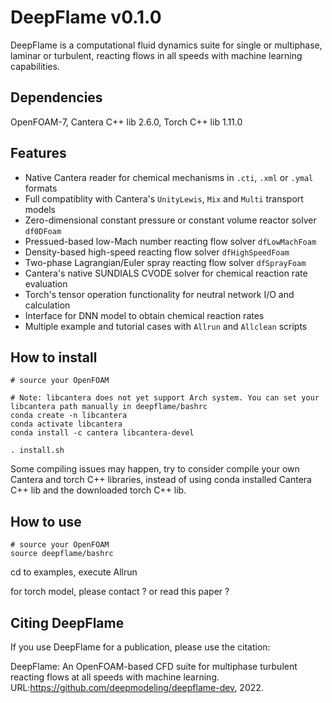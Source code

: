 # DeepFlame v0.1.0
DeepFlame is a computational fluid dynamics suite for single or multiphase, laminar or turbulent, reacting flows in all speeds with machine learning capabilities. 

## Dependencies
OpenFOAM-7, Cantera C++ lib 2.6.0, Torch C++ lib 1.11.0

## Features
- Native Cantera reader for chemical mechanisms in `.cti`, `.xml` or `.ymal` formats
- Full compatiblity with Cantera's `UnityLewis`, `Mix` and `Multi` transport models
- Zero-dimensional constant pressure or constant volume reactor solver `df0DFoam`
- Pressued-based low-Mach number reacting flow solver `dfLowMachFoam`
- Density-based high-speed reacting flow solver `dfHighSpeedFoam`
- Two-phase Lagrangian/Euler spray reacting flow solver `dfSprayFoam`
- Cantera's native SUNDIALS CVODE solver for chemical reaction rate evaluation
- Torch's tensor operation functionality for neutral network I/O and calculation
- Interface for DNN model to obtain chemical reaction rates 
- Multiple example and tutorial cases with `Allrun` and `Allclean` scripts

## How to install
```shell
# source your OpenFOAM

# Note: libcantera does not yet support Arch system. You can set your libcantera path manually in deepflame/bashrc
conda create -n libcantera
conda activate libcantera
conda install -c cantera libcantera-devel

. install.sh
```

Some compiling issues may happen, try to consider compile your own Cantera and torch C++ libraries, instead of using conda installed Cantera C++ lib and the downloaded torch C++ lib.

## How to use

```shell
# source your OpenFOAM
source deepflame/bashrc
```
cd to examples, execute Allrun

for torch model, please contact ? or read this paper ?

## Citing DeepFlame
If you use DeepFlame for a publication, please use the citation: 

DeepFlame: An OpenFOAM-based CFD suite for multiphase turbulent reacting flows at all speeds with machine learning. URL:https://github.com/deepmodeling/deepflame-dev, 2022.
